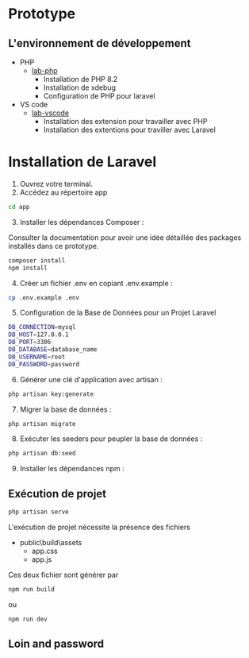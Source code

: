 # Prototype 

<!-- TODO : 

- Introduction 
- Objectif de prototype 
-->

## L'environnement de développement 

- PHP
  - [lab-php](https://github.com/labs-web/lab-php)
    - Installation de PHP 8.2
    - Installation de xdebug
    - Configuration de PHP pour laravel
- VS code
  - [lab-vscode](https://github.com/labs-web/lab-vscode)
    - Installation des extension pour travailler avec PHP
    - Installation des extentions pour traviller avec Laravel


# Installation de Laravel

1. Ouvrez votre terminal.
2. Accédez au répertoire app

```bash
cd app
```
3. Installer les dépendances Composer :

Consulter  la documentation pour avoir une idée détaillée des packages installés dans ce prototype.

```bash
composer install
npm install
```

4. Créer un fichier .env en copiant .env.example :
   
```bash
cp .env.example .env
```

5. Configuration de la Base de Données pour un Projet Laravel
   
```bash
DB_CONNECTION=mysql
DB_HOST=127.0.0.1
DB_PORT=3306
DB_DATABASE=database_name
DB_USERNAME=root
DB_PASSWORD=password
```
6. Générer une clé d'application avec artisan :

```bash
php artisan key:generate
```
7. Migrer la base de données :

```bash
php artisan migrate
```
8. Exécuter les seeders pour peupler la base de données :
   
```bash
php artisan db:seed
```

9. Installer les dépendances npm :


## Exécution de projet 


```bash
php artisan serve
```

L'exécution de projet nécessite la présence des fichiers 

- public\build\assets
  - app.css
  - app.js

Ces deux fichier sont générer par 

```bash
npm run build
```

ou 

```bash
npm run dev
```


<!-- TODO :Loin and password   -->

## Loin and password 